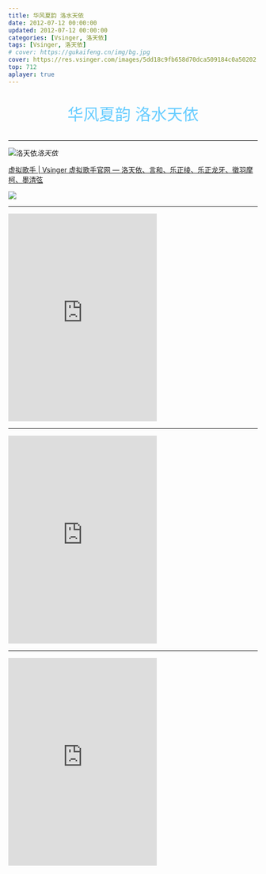 ```yaml
---
title: 华风夏韵 洛水天依
date: 2012-07-12 00:00:00
updated: 2012-07-12 00:00:00
categories: [Vsinger, 洛天依]
tags: [Vsinger, 洛天依]
# cover: https://gukaifeng.cn/img/bg.jpg
cover: https://res.vsinger.com/images/5dd18c9fb658d70dca509184c0a50202.jpg
top: 712
aplayer: true
---
```


<p style="text-align:center;color:#66CCFF;font-size:32px">华风夏韵 洛水天依</p>

<!-- more -->

<meting-js
 id="535936139"
 server="netease"
 type="song"
 theme="#66CCFF">
</meting-js>

<hr>

![洛天依](https://res.vsinger.com/images/e4a5e56fa3a1817244195f15ce5dcda9.jpg)_洛天依_

[虚拟歌手 | Vsinger 虚拟歌手官网 — 洛天依、言和、乐正绫、乐正龙牙、徵羽摩柯、墨清弦](https://vsinger.com/vsinger)

<!-- valaxy-encrypt-start:lty -->
![](https://cdn.fanghsiu.top/gh/fanghsiu/cdn@main/img/1702809113277.webp)
<!-- valaxy-encrypt-end -->

---

<iframe src="https://player.bilibili.com/player.html?aid=291530455&bvid=BV1Hf4y1L7MF&cid=368390647&page=1&autoplay=0" scrolling="no" border="0" frameborder="no" framespacing="0" allowfullscreen="true" height="420"> </iframe>

---

<iframe src="https://player.bilibili.com/player.html?aid=385844016&bvid=BV1dZ4y1Y7bt&cid=771025783&page=1&autoplay=0" scrolling="no" border="0" frameborder="no" framespacing="0" allowfullscreen="true" height="420"> </iframe>

---

<iframe src="https://player.bilibili.com/player.html?aid=955750433&bvid=BV19W4y1f7hz&cid=1193618405&p=1&autoplay=0" scrolling="no" border="0" frameborder="no" framespacing="0" allowfullscreen="true" height="420"> </iframe>